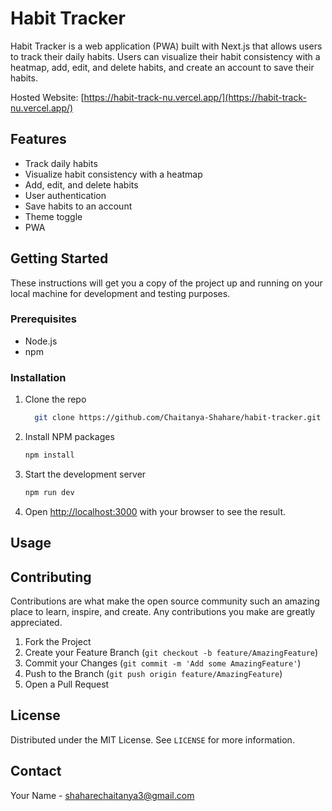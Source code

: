 # Habit Tracker

Habit Tracker is a web application (PWA) built with Next.js that allows users to
track their daily habits. Users can visualize their habit consistency with a
heatmap, add, edit, and delete habits, and create an account to save their
habits. 

Hosted Website: [https://habit-track-nu.vercel.app/](https://habit-track-nu.vercel.app/)

## Features

- Track daily habits
- Visualize habit consistency with a heatmap
- Add, edit, and delete habits
- User authentication
- Save habits to an account
- Theme toggle
- PWA

## Getting Started

These instructions will get you a copy of the project up and running on your
local machine for development and testing purposes.

### Prerequisites

- Node.js
- npm

### Installation

1. Clone the repo 
   ```bash 
	 git clone https://github.com/Chaitanya-Shahare/habit-tracker.git 
	 ```
2. Install NPM packages 
	 ```bash
	 npm install
	 ```
3. Start the development server 
	 ```bash
	 npm run dev
	 ```
4. Open [http://localhost:3000](http://localhost:3000) with your browser to see
the result.

## Usage

<!-- TODO - Add screenshots & video guide -->

## Contributing

Contributions are what make the open source community such an amazing place to
learn, inspire, and create. Any contributions you make are greatly appreciated.

1. Fork the Project
2. Create your Feature Branch (`git checkout -b feature/AmazingFeature`)
3. Commit your Changes (`git commit -m 'Add some AmazingFeature'`)
4. Push to the Branch (`git push origin feature/AmazingFeature`)
5. Open a Pull Request

## License

Distributed under the MIT License. See `LICENSE` for more information.

## Contact

Your Name - [shaharechaitanya3@gmail.com](mailto:shaharechaitanya3@gmail.com)

